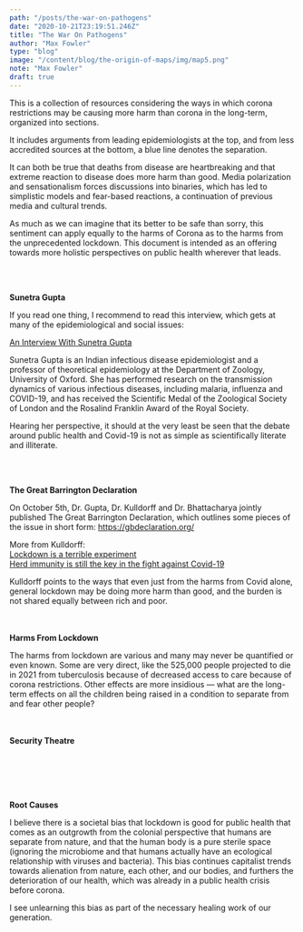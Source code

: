 ```yaml
---
path: "/posts/the-war-on-pathogens"
date: "2020-10-21T23:19:51.246Z"
title: "The War On Pathogens"
author: "Max Fowler"
type: "blog"
image: "/content/blog/the-origin-of-maps/img/map5.png"
note: "Max Fowler"
draft: true
---
```


This is a collection of resources considering the ways in which corona restrictions may be causing more harm than corona in the long-term,
organized into sections.

It includes arguments from leading epidemiologists at the top,
and from less accredited sources at the bottom, a blue line denotes the separation.

It can both be true that deaths from disease are heartbreaking and that extreme reaction to disease does more harm than good. Media polarization and sensationalism forces discussions into binaries, which has led to simplistic models and fear-based reactions,
a continuation of previous media and cultural trends.

As much as we can imagine that its better to be safe than sorry,
this sentiment can apply equally to the harms of Corona as to the harms from the unprecedented lockdown.
This document is intended as an offering towards more holistic perspectives
on public health wherever that leads.


<br/><br/>

<b class="section-header">Sunetra Gupta</b>

If you read one thing, I recommend to read this interview, which gets at many of the epidemiological and social issues:

[An Interview  With Sunetra Gupta](https://reaction.life/we-may-already-have-herd-immunity-an-interview-with-professor-sunetra-gupta/?fbclid=IwAR0ucQOKcLEDQNapy0RRFx3TQQ_VhiCANyFWZAzmRoUfHVp8BpablTZxceE)
<div class="description">

Sunetra Gupta is an Indian infectious disease epidemiologist and a professor of theoretical epidemiology at the Department of Zoology, University of Oxford.
She has performed research on the transmission dynamics of various infectious diseases, including malaria, influenza and COVID-19,
and has received the Scientific Medal of the Zoological Society of London and the Rosalind Franklin Award of the Royal Society.

Hearing her perspective, it should at the very least be seen that the debate around public health and Covid-19 is not as simple
as scientifically literate and illiterate.

</div>

<br/><br/>

<b class="section-header">The Great Barrington Declaration</b>

On October 5th, Dr. Gupta, Dr. Kulldorff and Dr. Bhattacharya jointly published The Great Barrington Declaration,
which outlines some pieces of the issue in short form:
https://gbdeclaration.org/

More from Kulldorff:<br/>
[Lockdown is a terrible experiment](https://www.spiked-online.com/2020/10/09/lockdown-is-a-terrible-experiment/)<br/>
[Herd immunity is still the key in the fight against Covid-19](https://www.spectator.co.uk/article/herd-immunity-is-still-key-in-the-fight-against-covid-19)

Kulldorff points to the ways that even just from the harms from Covid alone,
general lockdown may be doing more harm than good, and the burden is not shared equally between rich and poor.


<br/><br/>
<b class="section-header">Harms From Lockdown</b>

The harms from lockdown are various and many may never be quantified or even known. Some are very direct, like
the 525,000 people projected to die in 2021 from tuberculosis because of decreased access to care because of corona restrictions.
Other effects are more insidious &mdash; what are the long-term effects on all the children being raised in a condition
to separate from and fear other people?


<br/><br/>
<b class="section-header">Security Theatre</b>


<br/><br/>


<br/><br/>
<b class="section-header">Root Causes</b>

I believe there is a societal bias that lockdown is good for public health
that comes as an outgrowth from the colonial perspective that humans are separate from nature,
and that the human body is a pure sterile space (ignoring the microbiome and that humans actually have an ecological relationship with viruses and bacteria).
This bias continues capitalist trends towards alienation from nature, each other, and our bodies, and furthers the deterioration of our health,
which was already in a public health crisis before corona.

I see unlearning this bias as part of the necessary healing work of our generation.